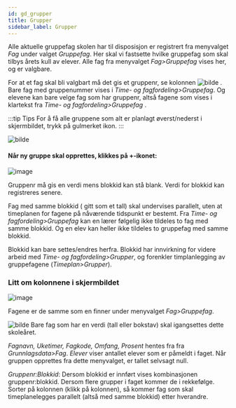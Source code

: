 ```yaml
---
id: gd_grupper
title: Grupper
sidebar_label: Grupper
---
```

Alle aktuelle gruppefag skolen har til disposisjon er registrert fra menyvalget _Fag_ under valget _Gruppefag_. Her skal vi fastsette hvilke gruppefag som skal tilbys årets kull av elever.
Alle fag fra menyvalget _Fag>Gruppefag_ vises her, og er valgbare. 

For at et fag skal bli valgbart må det gis et gruppenr, se kolonnen
![bilde](https://github.com/BarmanHanssen/iskole/assets/80097133/6b69ae31-53bd-489e-ad7a-0e895f064bd5)
.  Bare fag med gruppenummer vises i _Time- og fagfordeling>Gruppefag_. Og elevene kan bare velge fag som har gruppenr, altså fagene som vises i klartekst fra  _Time- og fagfordeling>Gruppefag_ .


:::tip Tips
For å få alle gruppene som alt er planlagt øverst/nederst i skjermbildet, trykk på gulmerket ikon.
:::

![bilde](https://github.com/BarmanHanssen/iskole/assets/80097133/6299aecd-9cd5-4f36-adcf-65ed5772d579)


#### Når ny gruppe skal opprettes, klikkes på +-ikonet: 

![image](https://github.com/BarmanHanssen/iskole/assets/80097133/30ad1c9b-fbf7-4c64-8126-5ea84f28b547)

Gruppenr må gis en verdi mens blokkid kan stå blank. Verdi for blokkid kan registreres senere.

Fag med samme blokkid ( gitt som et tall) skal undervises parallelt, uten at timeplanen for fagene på nåværende tidspunkt er bestemt. Fra _Time- og fagfordeling>Gruppefag_ kan en lærer følgelig ikke tildeles to fag med samme blokkid. Og en elev kan heller ikke tildeles to gruppefag med samme blokkid. 

Blokkid kan bare settes/endres herfra. Blokkid har innvirkning for videre arbeid med _Time- og fagfordeling>Grupper_, og forenkler timplanlegging av gruppefagene (_Timeplan>Grupper_).

### Litt om kolonnene i skjermbildet
![image](https://github.com/BarmanHanssen/iskole/assets/80097133/d6a80ad7-6744-403e-8211-fcb36ee70830)

Fagene er de samme som en finner under menyvalget _Fag>Gruppefag_. 

![bilde](https://github.com/BarmanHanssen/iskole/assets/80097133/6b69ae31-53bd-489e-ad7a-0e895f064bd5)  Bare fag som har en verdi (tall eller bokstav) skal igangsettes dette skoleåret.

_Fagnavn, Uketimer, Fagkode, Omfang, Prosent_ hentes fra fra _Grunnlagsdata>Fag_.
_Elever_ viser antallet elever som er påmeldt i faget. Når gruppen opprettes fra dette menyvalget, er tallet selvsagt null.

_Gruppenr:Blokkid_: Dersom blokkid er innført vises kombinasjonen gruppenr:blokkid. Dersom flere grupper i faget kommer de i rekkefølge. Sorter på kolonnen (klikk på kolonnen), så kommer fag som skal timeplanelegges parallelt (altså med samme blokkid) etter hverandre.
